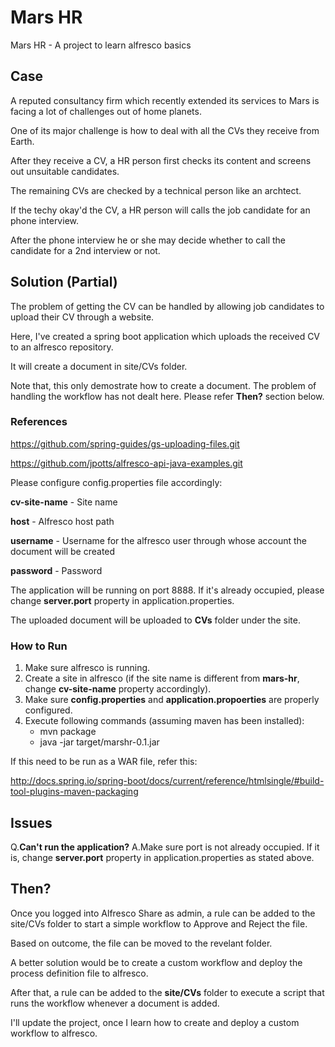 # Mars HR

Mars HR - A project to learn alfresco basics

## Case

A reputed consultancy firm which recently extended its services to Mars is facing a lot of challenges out of home planets.

One of its major challenge is how to deal with all the CVs they receive from Earth.

After they receive a CV, a HR person first checks its content and screens out unsuitable candidates.

The remaining CVs are checked by a technical person like an archtect.

If the techy okay'd the CV, a HR person will calls the job candidate for an phone interview.

After the phone interview he or she may decide whether to call the candidate for a 2nd interview or not.

## Solution (Partial)

The problem of getting the CV can be handled by allowing job candidates to upload their CV through a website.

Here, I've created a spring boot application which uploads the received CV to an alfresco repository.

It will create a document in site/CVs folder.

Note that, this only demostrate how to create a document. The problem of handling the workflow has not dealt here. Please refer **Then?** section below.


### References

https://github.com/spring-guides/gs-uploading-files.git

https://github.com/jpotts/alfresco-api-java-examples.git

Please configure config.properties file accordingly:

**cv-site-name** - Site name

**host** - Alfresco host path

**username** - Username for the alfresco user through whose account the document will be created

**password** - Password

The application will be running on port 8888. If it's already occupied, please change **server.port** property in application.properties.

The uploaded document will be uploaded to **CVs** folder under the site.

### How to Run

1. Make sure alfresco is running.
2. Create a site in alfresco (if the site name is different from **mars-hr**, change **cv-site-name** property accordingly).
2. Make sure **config.properties** and **application.propoerties** are properly configured.
3. Execute following commands (assuming maven has been installed):
	* mvn package 
	* java -jar target/marshr-0.1.jar

If this need to be run as a WAR file, refer this:

http://docs.spring.io/spring-boot/docs/current/reference/htmlsingle/#build-tool-plugins-maven-packaging

## Issues

Q.**Can't run the application?**
A.Make sure port is not already occupied. If it is, change **server.port** property in application.properties as stated above.

## Then?

Once you logged into Alfresco Share as admin, a rule can be added to the site/CVs folder to start a simple workflow to Approve and Reject the file.

Based on outcome, the file can be moved to the revelant folder.

A better solution would be to create a custom workflow and deploy the process definition file to alfresco.

After that, a rule can be added to the **site/CVs** folder to execute a script that runs the workflow whenever a document is added.

I'll update the project, once I learn how to create and deploy a custom workflow to alfresco.
